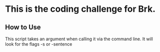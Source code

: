 # This is the coding challenge for Brk.

## How to Use
This script takes an argument when calling it via the command line. It will look for the flags -s or -sentence
